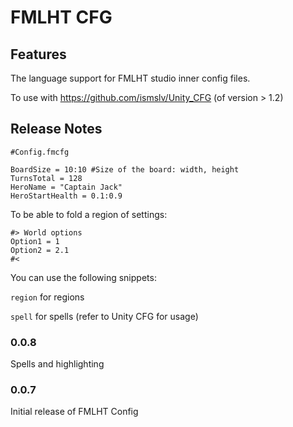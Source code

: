 # FMLHT CFG

## Features

The language support for FMLHT studio inner config files.

To use with https://github.com/ismslv/Unity_CFG (of version > 1.2)

## Release Notes

```
#Config.fmcfg

BoardSize = 10:10 #Size of the board: width, height
TurnsTotal = 128
HeroName = "Captain Jack"
HeroStartHealth = 0.1:0.9
```

To be able to fold a region of settings:

```
#> World options
Option1 = 1
Option2 = 2.1
#<
```

You can use the following snippets:

`region` for regions

`spell` for spells (refer to Unity CFG for usage)


### 0.0.8

Spells and highlighting

### 0.0.7

Initial release of FMLHT Config